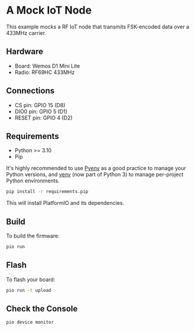 # A Mock IoT Node

This example mocks a RF IoT node that transmits FSK-encoded data over a 433MHz carrier.

## Hardware

- Board: Wemos D1 Mini Lite
- Radio: RF69HC 433MHz

## Connections

- CS pin: GPIO 15 (D8)
- DIO0 pin: GPIO 5 (D1)
- RESET pin: GPIO 4 (D2)

## Requirements

- Python >= 3.10
- Pip

It's highly recommended to use [Pyenv](https://github.com/pyenv/pyenv) as a good practice to manage your Python versions, and [venv](https://docs.python.org/3/tutorial/venv.html) (now part of Python 3) to manage per-project Python environments.

```bash
pip install -r requirements.pip
```

This will install PlatformIO and its dependencies.

## Build

To build the firmware:

```bash
pio run
```

## Flash

To flash your board:

```bash
pio run -t upload
```

## Check the Console

```bash
pio device monitor
```
